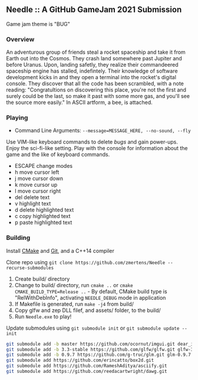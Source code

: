 ## Needle :: A GitHub GameJam 2021 Submission
Game jam theme is "BUG"

### Overview

An adventurous group of friends steal a rocket spaceship and take it
from Earth out into the Cosmos. They crash land somewhere past Jupiter and before Uranus. Upon, landing safetly, they realize their commandeered spaceship engine has stalled, indefintely. Their knowledge of software development kicks in and they open a terminal into the rocket's digital console. They discover that all the code has been scrambled, with a note reading: "Congratultions on discovering this place, you're not the first and surely could be the last, so make it past with some more gas,
and you'll see the source more easily." In ASCII artform, a bee, is attached.

### Playing

 - Command Line Arguments: `--message=MESSAGE_HERE, --no-sound, --fly`

Use VIM-like keyboard commands to delete *bugs* and gain power-ups. Enjoy the sci-fi-like setting. Play with the console for information about the game and the like of keyboard commands.

 - ESCAPE change modes
 - h move cursor left
 - j move cursor down
 - k move cursor up
 - l move cursor right
 - del delete text
 - v highlight text
 - d delete highlighted text
 - c copy highlighted text
 - p paste highlighted text

### Building

Install [CMake](https://cmake.org/download/) and [Git](https://git-scm.com/downloads), and a C++14 compiler

Clone repo using `git clone https://github.com/zmertens/Needle --recurse-submodules`

  1. Create build/ directory
  2. Change to build/ directory, run `cmake ..` or `cmake CMAKE_BUILD_TYPE=Release ..`
    - By default, CMake build type is "RelWithDebInfo", activating `NEEDLE_DEBUG` mode in application
  3. If Makefile is generated, run `make -j4` from build/
  4. Copy glfw and zep DLL filef, and assets/ folder, to the build/
  5. Run `Needle.exe` to play!

Update submodules using `git submodule init` or `git submodule update --init`
```bash
git submodule add -b master https://github.com/ocornut/imgui.git dear_imgui
git submodule add -b 3.3-stable https://github.com/glfw/glfw.git glfw-3.3-stable
git submodule add -b 0.9.7 https://github.com/g-truc/glm.git glm-0.9.7
git submodule add https://github.com/erincatto/box2d.git
git submodule add https://github.com/RameshAditya/asciify.git
git submodule add https://github.com/reedacartwright/dawg.git
```

